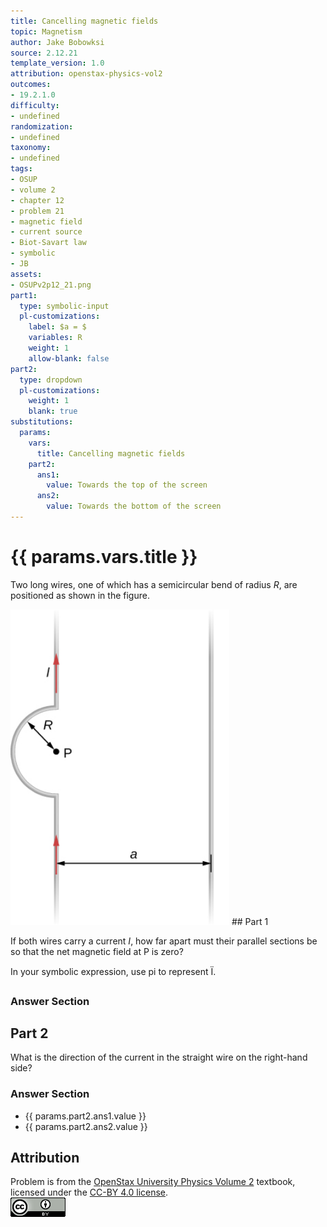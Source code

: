 ```yaml
---
title: Cancelling magnetic fields
topic: Magnetism
author: Jake Bobowksi
source: 2.12.21
template_version: 1.0
attribution: openstax-physics-vol2
outcomes:
- 19.2.1.0
difficulty:
- undefined
randomization:
- undefined
taxonomy:
- undefined
tags:
- OSUP
- volume 2
- chapter 12
- problem 21
- magnetic field
- current source
- Biot-Savart law
- symbolic
- JB
assets:
- OSUPv2p12_21.png
part1:
  type: symbolic-input
  pl-customizations:
    label: $a = $
    variables: R
    weight: 1
    allow-blank: false
part2:
  type: dropdown
  pl-customizations:
    weight: 1
    blank: true
substitutions:
  params:
    vars:
      title: Cancelling magnetic fields
    part2:
      ans1:
        value: Towards the top of the screen
      ans2:
        value: Towards the bottom of the screen
---
```

# {{ params.vars.title }}
Two long wires, one of which has a semicircular bend of radius $R$, are positioned as shown in the figure.

<img src="OSUPv2p12_21.png" width=350 alt="Parallel wires, one with a semicircular bend">
## Part 1

If both wires carry a current $I$, how far apart must their parallel sections be so that the net magnetic field at P is zero?

In your symbolic expression, use pi to represent Ï.

### Answer Section
## Part 2

What is the direction of the current in the straight wire on the right-hand side?

### Answer Section

- {{ params.part2.ans1.value }}
- {{ params.part2.ans2.value }}

## Attribution

Problem is from the [OpenStax University Physics Volume 2](https://openstax.org/details/books/university-physics-volume-2) textbook, licensed under the [CC-BY 4.0 license](https://creativecommons.org/licenses/by/4.0/).<br>![Image representing the Creative Commons 4.0 BY license.](https://raw.githubusercontent.com/firasm/bits/master/by.png)